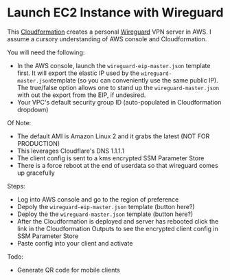 Launch EC2 Instance with Wireguard
==================================

This [Cloudformation](https://aws.amazon.com/cloudformation/) creates a personal [Wireguard](https://www.wireguard.com/) VPN server in AWS. I assume a cursory understanding of AWS console and Cloudformation.

You will need the following:

* In the AWS console, launch the `wireguard-eip-master.json` template first. It will export the elastic IP used by the `wireguard-master.json`template (so you can conveniently use the same public IP).  The true/false option allows one to stand up the `wireguard-master.json` with out the export from the EIP, if undesired.
* Your VPC's default security group ID (auto-populated in Cloudformation dropdown)

Of Note:

* The default AMI is Amazon Linux 2 and it grabs the latest (NOT FOR PRODUCTION)
* This leverages Cloudflare's DNS 1.1.1.1
* The client config is sent to a kms encrypted SSM Parameter Store
* There is a force reboot at the end of userdata so that wireguard comes up gracefully

Steps:

* Log into AWS console and go to the region of preference
* Depoly the `wireguard-eip-master.json` template (button here?)
* Deploy the the `wireguard-master.json` template (button here?)
* After the Cloudformation is deployed and server has rebooted click the link in the Cloudformation Outputs to see the encrypted client config in SSM Parameter Store
* Paste config into your client and activate

Todo:

* Generate QR code for mobile clients
